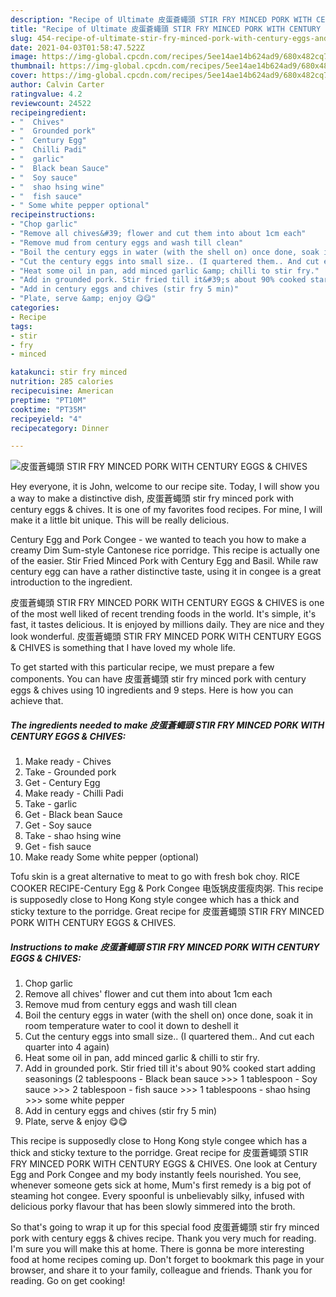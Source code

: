 ```yaml
---
description: "Recipe of Ultimate 皮蛋蒼蠅頭 STIR FRY MINCED PORK WITH CENTURY EGGS &amp;amp; CHIVES"
title: "Recipe of Ultimate 皮蛋蒼蠅頭 STIR FRY MINCED PORK WITH CENTURY EGGS &amp;amp; CHIVES"
slug: 454-recipe-of-ultimate-stir-fry-minced-pork-with-century-eggs-and-amp-chives
date: 2021-04-03T01:58:47.522Z
image: https://img-global.cpcdn.com/recipes/5ee14ae14b624ad9/680x482cq70/皮蛋蒼蠅頭-stir-fry-minced-pork-with-century-eggs-chives-recipe-main-photo.jpg
thumbnail: https://img-global.cpcdn.com/recipes/5ee14ae14b624ad9/680x482cq70/皮蛋蒼蠅頭-stir-fry-minced-pork-with-century-eggs-chives-recipe-main-photo.jpg
cover: https://img-global.cpcdn.com/recipes/5ee14ae14b624ad9/680x482cq70/皮蛋蒼蠅頭-stir-fry-minced-pork-with-century-eggs-chives-recipe-main-photo.jpg
author: Calvin Carter
ratingvalue: 4.2
reviewcount: 24522
recipeingredient:
- "  Chives"
- "  Grounded pork"
- "  Century Egg"
- "  Chilli Padi"
- "  garlic"
- "  Black bean Sauce"
- "  Soy sauce"
- "  shao hsing wine"
- "  fish sauce"
- " Some white pepper optional"
recipeinstructions:
- "Chop garlic"
- "Remove all chives&#39; flower and cut them into about 1cm each"
- "Remove mud from century eggs and wash till clean"
- "Boil the century eggs in water (with the shell on) once done, soak it in room temperature water to cool it down to deshell it"
- "Cut the century eggs into small size.. (I quartered them.. And cut each quarter into 4 again)"
- "Heat some oil in pan, add minced garlic &amp; chilli to stir fry."
- "Add in grounded pork. Stir fried till it&#39;s about 90% cooked start adding seasonings (2 tablespoons - Black bean sauce &gt;&gt;&gt; 1 tablespoon - Soy sauce &gt;&gt;&gt; 2 tablespoon - fish sauce &gt;&gt;&gt; 1 tablespoons - shao hsing &gt;&gt;&gt; some white pepper"
- "Add in century eggs and chives (stir fry 5 min)"
- "Plate, serve &amp; enjoy 😋😋"
categories:
- Recipe
tags:
- stir
- fry
- minced

katakunci: stir fry minced 
nutrition: 285 calories
recipecuisine: American
preptime: "PT10M"
cooktime: "PT35M"
recipeyield: "4"
recipecategory: Dinner

---
```



![皮蛋蒼蠅頭 STIR FRY MINCED PORK WITH CENTURY EGGS &amp; CHIVES](https://img-global.cpcdn.com/recipes/5ee14ae14b624ad9/680x482cq70/皮蛋蒼蠅頭-stir-fry-minced-pork-with-century-eggs-chives-recipe-main-photo.jpg)

Hey everyone, it is John, welcome to our recipe site. Today, I will show you a way to make a distinctive dish, 皮蛋蒼蠅頭 stir fry minced pork with century eggs &amp; chives. It is one of my favorites food recipes. For mine, I will make it a little bit unique. This will be really delicious.

Century Egg and Pork Congee - we wanted to teach you how to make a creamy Dim Sum-style Cantonese rice porridge. This recipe is actually one of the easier. Stir Fried Minced Pork with Century Egg and Basil. While raw century egg can have a rather distinctive taste, using it in congee is a great introduction to the ingredient.

皮蛋蒼蠅頭 STIR FRY MINCED PORK WITH CENTURY EGGS &amp; CHIVES is one of the most well liked of recent trending foods in the world. It's simple, it's fast, it tastes delicious. It is enjoyed by millions daily. They are nice and they look wonderful. 皮蛋蒼蠅頭 STIR FRY MINCED PORK WITH CENTURY EGGS &amp; CHIVES is something that I have loved my whole life.


To get started with this particular recipe, we must prepare a few components. You can have 皮蛋蒼蠅頭 stir fry minced pork with century eggs &amp; chives using 10 ingredients and 9 steps. Here is how you can achieve that.

<!--inarticleads1-->

##### The ingredients needed to make 皮蛋蒼蠅頭 STIR FRY MINCED PORK WITH CENTURY EGGS &amp; CHIVES:

1. Make ready  - Chives
1. Take  - Grounded pork
1. Get  - Century Egg
1. Make ready  - Chilli Padi
1. Take  - garlic
1. Get  - Black bean Sauce
1. Get  - Soy sauce
1. Take  - shao hsing wine
1. Get  - fish sauce
1. Make ready  Some white pepper (optional)


Tofu skin is a great alternative to meat to go with fresh bok choy. RICE COOKER RECIPE-Century Egg &amp; Pork Congee 电饭锅皮蛋瘦肉粥. This recipe is supposedly close to Hong Kong style congee which has a thick and sticky texture to the porridge. Great recipe for 皮蛋蒼蠅頭 STIR FRY MINCED PORK WITH CENTURY EGGS &amp; CHIVES. 

<!--inarticleads2-->

##### Instructions to make 皮蛋蒼蠅頭 STIR FRY MINCED PORK WITH CENTURY EGGS &amp; CHIVES:

1. Chop garlic
1. Remove all chives&#39; flower and cut them into about 1cm each
1. Remove mud from century eggs and wash till clean
1. Boil the century eggs in water (with the shell on) once done, soak it in room temperature water to cool it down to deshell it
1. Cut the century eggs into small size.. (I quartered them.. And cut each quarter into 4 again)
1. Heat some oil in pan, add minced garlic &amp; chilli to stir fry.
1. Add in grounded pork. Stir fried till it&#39;s about 90% cooked start adding seasonings (2 tablespoons - Black bean sauce &gt;&gt;&gt; 1 tablespoon - Soy sauce &gt;&gt;&gt; 2 tablespoon - fish sauce &gt;&gt;&gt; 1 tablespoons - shao hsing &gt;&gt;&gt; some white pepper
1. Add in century eggs and chives (stir fry 5 min)
1. Plate, serve &amp; enjoy 😋😋


This recipe is supposedly close to Hong Kong style congee which has a thick and sticky texture to the porridge. Great recipe for 皮蛋蒼蠅頭 STIR FRY MINCED PORK WITH CENTURY EGGS &amp; CHIVES. One look at Century Egg and Pork Congee and my body instantly feels nourished. You see, whenever someone gets sick at home, Mum&#39;s first remedy is a big pot of steaming hot congee. Every spoonful is unbelievably silky, infused with delicious porky flavour that has been slowly simmered into the broth. 

So that's going to wrap it up for this special food 皮蛋蒼蠅頭 stir fry minced pork with century eggs &amp; chives recipe. Thank you very much for reading. I'm sure you will make this at home. There is gonna be more interesting food at home recipes coming up. Don't forget to bookmark this page in your browser, and share it to your family, colleague and friends. Thank you for reading. Go on get cooking!
